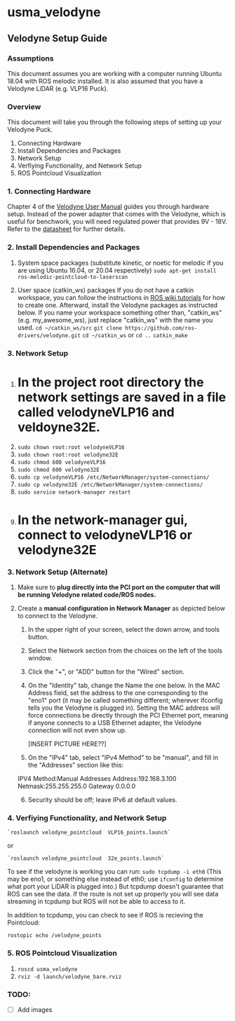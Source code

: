 # usma_velodyne
## Velodyne Setup Guide

### Assumptions
This document assumes you are working with a computer running Ubuntu 18.04 with ROS melodic installed.  It is also assumed that you have a Velodyne LiDAR (e.g. VLP16 Puck).

### Overview
This document will take you through the following steps of setting up your Velodyne Puck.

1. Connecting Hardware
2. Install Dependencies and Packages
3. Network Setup
4. Verfiying Functionality, and Network Setup
5. ROS Pointcloud Visualization


### 1. Connecting Hardware
Chapter 4 of the [Velodyne User Manual](https://greenvalleyintl.com/wp-content/uploads/2019/02/Velodyne-LiDAR-VLP-16-User-Manual.pdf) guides you through hardware setup.  Instead of the power adapter that comes with the Velodyne, which is useful for benchwork, you will need regulated power that provides 9V - 18V.  Refer to the [datasheet](https://pdf.directindustry.com/pdf/velodynelidar/vlp-16-datasheets/182407-676097.html) for further details.

### 2. Install Dependencies and Packages
1. System space packages (substitute kinetic, or noetic for melodic if you are using Ubuntu 16.04, or 20.04 respectively)
   `sudo apt-get install ros-melodic-pointcloud-to-laserscan`

2. User space (catkin_ws) packages
   If you do not have a catkin workspace, you can follow the instructions in [ROS wiki tutorials](http://wiki.ros.org/catkin/Tutorials/create_a_workspace) for how to create one.  Afterward, install the Velodyne packages as instructed below.  If you name your workspace something other than, "catkin_ws" (e.g. my_awesome_ws), just replace "catkin_ws" with the name you used.
   `cd ~/catkin_ws/src`
   `git clone https://github.com/ros-drivers/velodyne.git`
   `cd ~/catkin_ws` or `cd ..`
   `catkin_make`
   

### 3. Network Setup 
1. # In the project root directory the network settings are saved in a file called velodyneVLP16 and veldoyne32E.
2. `sudo chown root:root velodyneVLP16`
3. `sudo chown root:root velodyne32E`
4. `sudo chmod 600 velodyneVLP16`
5. `sudo chmod 600 velodyne32E`
6. `sudo cp velodyneVLP16 /etc/NetworkManager/system-connections/`
7. `sudo cp velodyne32E /etc/NetworkManager/system-connections/`
8. `sudo service network-manager restart`
9. # In the network-manager gui, connect to velodyneVLP16 or velodyne32E

### 3. Network Setup (Alternate)
1. Make sure to **plug directly into the PCI port on the computer that will be running Velodyne related code/ROS nodes.**
2. Create a **manual configuration in Network Manager** as depicted below to connect to the Velodyne.
    1. In the upper right of your screen, select the down arrow, and tools button.
    2. Select the Network section from the choices on the left of the tools window.
    3. Click the "+", or "ADD" button for the "Wired" section.
    4. On the "Identity" tab, change the Name the one below.  In the MAC Address field, set the address to the one corresponding to the "eno1" port (it may be called something different; wherever ifconfig tells you the Velodyne is plugged in).  Setting the MAC address will force connections be directly through the PCI Ethernet port, meaning if anyone connects to a USB Ethernet adapter, the Velodyne connection will not even show up.
       
       [INSERT PICTURE HERE??]
       

    5. On the "IPv4" tab, select "IPv4 Method" to be "manual", and fill in the "Addresses" section like this:
      
	IPV4
	Method:Manual
	Addresses
	Address:192.168.3.100
	Netmask:255.255.255.0
	Gateway 0.0.0.0

    6. Security should be off; leave IPv6 at default values.

### 4. Verfiying Functionality, and Network Setup

    `roslaunch velodyne_pointcloud  VLP16_points.launch`
or

    `roslaunch velodyne_pointcloud  32e_points.launch`

To see if the velodyne is working you can run: `sudo tcpdump -i eth0` (This may be eno1, or something else instead of eth0; use `ifconfig` to determine what port your LiDAR is plugged into.)  But tcpdump doesn't guarantee that ROS can see the data. If the route is not set up properly you will see data streaming in tcpdump but ROS will not be able to access to it.

In addition to tcpdump, you can check to see if ROS is recieving the Pointcloud: 

`rostopic echo /velodyne_points`


### 5. ROS Pointcloud Visualization
1. `roscd usma_velodyne`
2. `rviz -d launch/velodyne_bare.rviz`


### TODO:
- [ ] Add images



